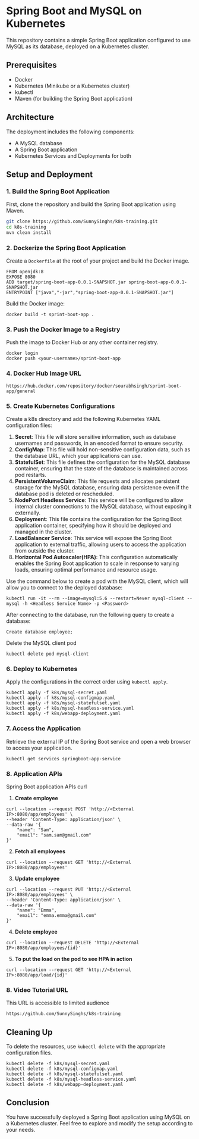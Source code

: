 # Spring Boot and MySQL on Kubernetes

This repository contains a simple Spring Boot application configured to use MySQL as its database, deployed on a Kubernetes cluster.

## Prerequisites

- Docker
- Kubernetes (Minikube or a Kubernetes cluster)
- kubectl
- Maven (for building the Spring Boot application)

## Architecture

The deployment includes the following components:
- A MySQL database
- A Spring Boot application
- Kubernetes Services and Deployments for both

## Setup and Deployment

### 1. Build the Spring Boot Application

First, clone the repository and build the Spring Boot application using Maven.

```sh
git clone https://github.com/SunnySinghs/k8s-training.git
cd k8s-training
mvn clean install
```

### 2. Dockerize the Spring Boot Application

Create a `Dockerfile` at the root of your project and build the Docker image.

```
FROM openjdk:8
EXPOSE 8080
ADD target/spring-boot-app-0.0.1-SNAPSHOT.jar spring-boot-app-0.0.1-SNAPSHOT.jar
ENTRYPOINT ["java","-jar","spring-boot-app-0.0.1-SNAPSHOT.jar"]
```

Build the Docker image:

```
docker build -t sprint-boot-app .
```

### 3. Push the Docker Image to a Registry

Push the image to Docker Hub or any other container registry.

```
docker login 
docker push <your-username>/sprint-boot-app
````

### 4. Docker Hub Image URL

```
https://hub.docker.com/repository/docker/sourabhsingh/sprint-boot-app/general
```

### 5. Create Kubernetes Configurations

Create a k8s directory and add the following Kubernetes YAML configuration files:

1. **Secret**: This file will store sensitive information, such as database usernames and passwords, in an encoded format to ensure security.
2. **ConfigMap**: This file will hold non-sensitive configuration data, such as the database URL, which your applications can use.
3. **StatefulSet**: This file defines the configuration for the MySQL database container, ensuring that the state of the database is maintained across pod restarts.
4. **PersistentVolumeClaim**: This file requests and allocates persistent storage for the MySQL database, ensuring data persistence even if the database pod is deleted or rescheduled.
5. **NodePort Headless Service**: This service will be configured to allow internal cluster connections to the MySQL database, without exposing it externally.
6. **Deployment**: This file contains the configuration for the Spring Boot application container, specifying how it should be deployed and managed in the cluster.
7. **LoadBalancer Service**: This service will expose the Spring Boot application to external traffic, allowing users to access the application from outside the cluster.
8. **Horizontal Pod Autoscaler(HPA)**: This configuration automatically enables the Spring Boot application to scale in response to varying loads, ensuring optimal performance and resource usage.

Use the command below to create a pod with the MySQL client, which will allow you to connect to the deployed database:

```
kubectl run -it --rm --image=mysql:5.6 --restart=Never mysql-client -- mysql -h <Headless Service Name> -p <Password>
```

After connecting to the database, run the following query to create a database:

```
Create database employee;
```

Delete the MySQL client pod

```
kubectl delete pod mysql-client
```

### 6. Deploy to Kubernetes

Apply the configurations in the correct order using `kubectl apply`.

```
kubectl apply -f k8s/mysql-secret.yaml
kubectl apply -f k8s/mysql-configmap.yaml
kubectl apply -f k8s/mysql-statefulset.yaml
kubectl apply -f k8s/mysql-headless-service.yaml
kubectl apply -f k8s/webapp-deployment.yaml
```

### 7. Access the Application

Retrieve the external IP of the Spring Boot service and open a web browser to access your application.

```
kubectl get services springboot-app-service
```

### 8. Application APIs

Spring Boot application APIs curl

1. **Create employee**

```
curl --location --request POST 'http://<External IP>:8080/app/employees' \
--header 'Content-Type: application/json' \
--data-raw '{
    "name": "Sam",
    "email": "sam.sam@gmail.com"
}'
```

2. **Fetch all employees**

```
curl --location --request GET 'http://<External IP>:8080/app/employees'
```

3. **Update employee**

```
curl --location --request PUT 'http://<External IP>:8080/app/employees' \
--header 'Content-Type: application/json' \
--data-raw '{
    "name": "Emma",
    "email": "emma.emma@gmail.com"
}'
```

4. **Delete employee**

```
curl --location --request DELETE 'http://<External IP>:8080/app/employees/{id}'
```

5. **To put the load on the pod to see HPA in action**

```
curl --location --request GET 'http://<External IP>:8080/app/load/{id}'
```

### 8. Video Tutorial URL
This URL is accessible to limited audience

```
https://github.com/SunnySinghs/k8s-training
```

## Cleaning Up

To delete the resources, use `kubectl delete` with the appropriate configuration files.

```
kubectl delete -f k8s/mysql-secret.yaml
kubectl delete -f k8s/mysql-configmap.yaml
kubectl delete -f k8s/mysql-statefulset.yaml
kubectl delete -f k8s/mysql-headless-service.yaml
kubectl delete -f k8s/webapp-deployment.yaml
```

## Conclusion

You have successfully deployed a Spring Boot application using MySQL on a Kubernetes cluster. Feel free to explore and modify the setup according to your needs.

